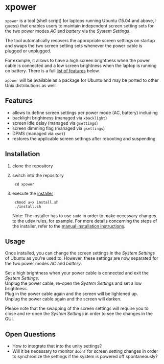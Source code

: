 # xpower
`xpower` is a tool (shell script) for laptops running Ubuntu (15.04 and above, I guess) that enables users to maintain independent screen setting sets for the two power modes _AC_ and _battery_ via the _System Settings_.

The tool automatically recovers the appropriate screen settings on startup and swaps the two screen setting sets whenever the power cable is plugged or unplugged.

For example, it allows to have a high screen brightness when the power cable is connected and a low screen brightness when the laptop is running on battery.
There is a full [list of features](#features) below.

`xpower` will be available as a package for Ubuntu and may be ported to other Unix distributions as well.

## Features

* allows to define screen settings per power mode (AC, battery) including
 * backlight brightness (managed via `xbacklight`)
 * screen idle delay (managed via `gsettings`)
 * screen dimming flag (managed via `gsettings`)
 * DPMS (managed via `xset`)
* restores the applicable screen settings after rebooting and suspending

## Installation

1. clone the repository

1. switch into the repository
   
        cd xpower

1. execute the [installer](install.sh)
   
        chmod u+x install.sh
        ./install.sh
       
   Note: The installer has to use `sudo` in order to make necessary changes to the udev rules, for example.
   For more details concerning the steps of the installer, refer to the [manual installation instructions](manual-installation.md).

## Usage

Once installed, you can change the screen settings in the _System Settings_ of Ubuntu as you're used to.
However, these settings are now separated for the two power modes _AC_ and _battery_.

Set a high brightness when your power cable is connected and exit the _System Settings_.  
Unplug the power cable, re-open the _System Settings_ and set a low brightness.  
Plug in the power cable again and the screen will be lightened up.  
Unplug the power cable again and the screen will darken.

Please note that the swapping of the screen settings will require you to close and re-open the _System Settings_ in order to see the changes in the GUI.

## Open Questions


* How to integrate that into the unity settings?
* Will it be necessary to monitor `dconf` for screen setting changes in order to synchronize the settings if the system is powered off spontaneously?

